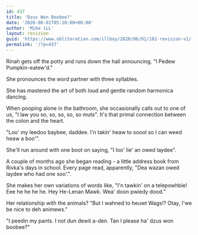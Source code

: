 ```yaml
---
id: 437
title: 'Dzus Won Boobee?'
date: '2020-06-01T05:10:00+00:00'
author: 'Mike iLL'
layout: revision
guid: 'https://www.obliteration.com/illboy/2020/06/01/102-revision-v1/'
permalink: '/?p=437'
---
```


Rinah gets off the potty and runs down the hall announcing, "I Pedew Pumpkin-eatew'd."

She pronounces the word partner with three syllables.

She has mastered the art of both loud and gentle random harmonica dancing.

When pooping alone in the bathroom, she occasionally calls out to one of us, "I law you so, so, so, so, so muts". It's that primal connection between the colon and the heart.

"Loo' my leedoo baybee, daddee. I'n takin' heaw to soool so I can weed heaw a boo'".

She'll run around with one boot on saying, "I loo' lie' an owed laydee".

A couple of months ago she began reading - a little address book from Rivka's days in school. Every page read, apparently, "Dea wazan owed laydee who had one soo'.".

She makes her own variations of words like, "I'n tawkin' on a telepowhbie! Eee he he he he. Hey He-Lenan Mawk. Wea' doon pwiedy dood."

Her relationship with the animals? "But I wahned to heuwt Wags!? Otay, I'we be nice to deh animews."

"I peedin my pants. I not dun dewit a-den. Tan I please ha' dzus won boobee?"